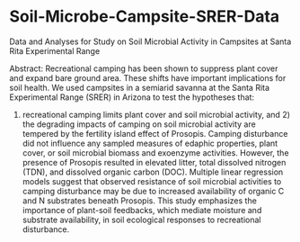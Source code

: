 # Soil-Microbe-Campsite-SRER-Data
Data and Analyses for Study on Soil Microbial Activity in Campsites at Santa Rita Experimental Range

Abstract:
Recreational camping has been shown to suppress plant cover and expand bare ground area.
These shifts have important implications for soil health. We used campsites in a semiarid 
savanna at the Santa Rita Experimental Range (SRER) in Arizona to test the hypotheses that:
1) recreational camping limits plant cover and soil microbial activity, and 2) the degrading 
impacts of camping on soil microbial activity are tempered by the fertility island effect
of Prosopis. Camping disturbance did not influence any sampled measures of edaphic properties,
plant cover, or soil microbial biomass and exoenzyme activities. However, the presence of 
Prosopis resulted in elevated litter, total dissolved nitrogen (TDN), and dissolved organic 
carbon (DOC). Multiple linear regression models suggest that observed resistance of soil 
microbial activities to camping disturbance may be due to increased availability of organic 
C and N substrates beneath Prosopis. This study emphasizes the importance of plant-soil 
feedbacks, which mediate moisture and substrate availability, in soil ecological responses 
to recreational disturbance.
